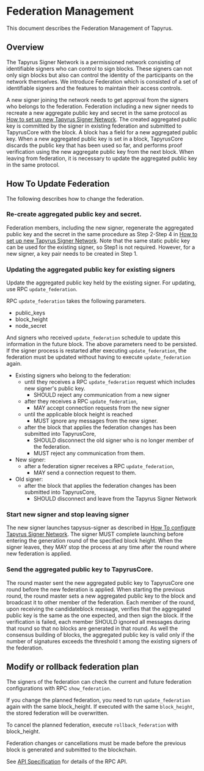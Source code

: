 # Federation Management

This document describes the Federation Management of Tapyrus.

## Overview

The Tapyrus Signer Network is a permissioned network consisting of identifiable signers who can control to sign blocks.
These signers can not only sign blocks but also can control the identity of the participants on the network themselves.
We introduce Federation which is consisted of a set of identifiable signers and the features to maintain their access controls.

A new signer joining the network needs to get approval from the signers who belongs to the federation.
Federation including a new signer needs to recreate a new aggregate public key and secret in the same protocol as [How to set up new Tapyrus Signer Network](./setup.md).
The created aggregated public key is committed by the signer in existing federation and submitted to TapyrusCore with the block.
A block has a field for a new aggregated public key.
When a new aggregated public key is set in a block, TapyrusCore discards the public key that has been used so far, and performs proof verification using the new aggregate public key from the next block.
When leaving from federation, it is necessary to update the aggregated public key in the same protocol.

## How To Update Federation

The following describes how to change the federation.

### Re-create aggregated public key and secret.

Federation members, including the new signer, regenerate the aggregated public key and the secret in the same procedure as Step 2-Step 4 in [How to set up new Tapyrus Signer Network](./setup.md).
Note that the same static public key can be used for the existing signer, so Step1 is not required. However, for a new signer, a key pair needs to be created in Step 1.

### Updating the aggregated public key for existing signers

Update the aggregated public key held by the existing signer.
For updating, use RPC `update_federation`.

RPC `update_federation` takes the following parameters.

- public_keys
- block_height
- node_secret

And signers who received `update_federation` schedule to update this information in the future block.
The above parameters need to be persisted. If the signer process is restarted after executing `update_federation`, the federation must be updated without having to execute `update_federation` again.

- Existing signers who belong to the federation:
  - until they receives a RPC `update_federation` request which includes new signer's public key.
    - SHOULD reject any communication from a new signer
  - after they receives a RPC `update_federation`,
    - MAY accept connection requests from the new signer
  - until the applicable block height is reached
    - MUST ignore any messages from the new signer.
  - after the block that applies the federation changes has been submitted into TapyrusCore,
    - SHOULD disconnect the old signer who is no longer member of the federation.
    - MUST reject any communication from them.
- New signer:
  - after a federation signer receives a RPC `update_federation`,
    - MAY send a connection request to them.
- Old signer:
  - after the block that applies the federation changes has been submitted into TapyrusCore,
    - SHOULD disconnect and leave from the Tapyrus Signer Network

### Start new signer and stop leaving signer

The new signer launches tapysus-signer as described in [How To configure Tapyrus Signer Network](./configuration.md).
The signer MUST complete launching before entering the generation round of the specified block height.
When the signer leaves, they MAY stop the process at any time after the round where new federation is applied.

### Send the aggregated public key to TapyrusCore.

The round master sent the new aggregated public key to TapyrusCore one round before the new federation is applied.
When starting the previous round, the round master sets a new aggregated public key to the block and broadcast it to other member of the federation.
Each member of the round, upon receiving the candidateblock message, verifies that the aggregated public key is the same as the one expected, and then sign the block.
If the verification is failed, each member SHOULD ignored all messages during that round so that no blocks are generated in that round.
As well the consensus building of blocks, the aggregated public key is valid only if the number of signatures exceeds the threshold t among the existing signers of the federation.

## Modify or rollback federation plan

The signers of the federation can check the current and future federation configurations with RPC `show_federation`.

If you change the planned federation, you need to run `update_federation` again with the same block_height.
If executed with the same `block_height`, the stored federation will be overwritten.

To cancel the planned federation, execute `rollback_federation` with block_height.

Federation changes or cancellations must be made before the previous block is generated and submitted to the blockchain.

See [API Specification](./rpc.yaml) for details of the RPC API.
